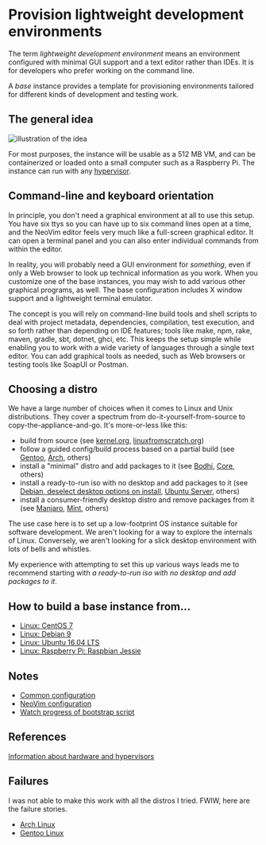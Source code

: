 # Provision lightweight development environments

The term _lightweight development environment_ means an environment configured with minimal GUI support and a text editor rather than IDEs. It is for developers who prefer working on the command line. 

A _base_ instance provides a template for provisioning environments tailored for different kinds of development and testing work. 

## The general idea 

![illustration of the idea](images/environments.png)

For most purposes, the instance will be usable as a 512 MB VM, and can be containerized or loaded onto a small computer such as a Raspberry Pi. The instance can run with any [hypervisor](hypervisor.md).

## Command-line and keyboard orientation

In principle, you don't need a graphical environment at all to use this setup. You have six ttys so you can have up to six command lines open at a time, and the NeoVim editor feels very much like a full-screen graphical editor. It can open a terminal panel and you can also enter individual commands from within the editor. 

In reality, you will probably need a GUI environment for _something_, even if only a Web browser to look up technical information as you work. When you customize one of the base instances, you may wish to add various other graphical programs, as well. The base configuration includes X window support and a lightweight terminal emulator.

The concept is you will rely on command-line build tools and shell scripts to deal with project metadata, dependencies, compilation, test execution, and so forth rather than depending on IDE features; tools like make, npm, rake, maven, gradle, sbt, dotnet, ghci, etc. This keeps the setup simple while enabling you to work with a wide variety of languages through a single text editor. You can add graphical tools as needed, such as Web browsers or testing tools like SoapUI or Postman.

## Choosing a distro

We have a large number of choices when it comes to Linux and Unix distributions. They cover a spectrum from do-it-yourself-from-source to copy-the-appliance-and-go. It's more-or-less like this:

- build from source (see [kernel.org](https://www.kernel.org), [linuxfromscratch.org](http://www.linuxfromscratch.org))
- follow a guided config/build process based on a partial build (see [Gentoo](https://gentoo.org), [Arch](https://www.archlinux.org), others)
- install a "minimal" distro and add packages to it (see [Bodhi](http://www.bodhilinux.com/download/), [Core](http://distro.ibiblio.org/tinycorelinux/downloads.html), others)
- install a ready-to-run iso with no desktop and add packages to it (see [Debian, deselect desktop options on install](https://www.debian.org), [Ubuntu Server](https://www.ubuntu.com/download/server), others)
- install a consumer-friendly desktop distro and remove packages from it (see [Manjaro](https://manjaro.org), [Mint](https://linuxmint.com), others)

The use case here is to set up a low-footprint OS instance suitable for software development. We aren't looking for a way to explore the internals of Linux. Conversely, we aren't looking for a slick desktop environment with lots of bells and whistles. 

My experience with attempting to set this up various ways leads me to recommend starting with _a ready-to-run iso with no desktop and add packages to it_. 

## How to build a base instance from...

- [Linux: CentOS 7](http://github.com/neopragma/bootstrap-centos-7-dev-base)
- [Linux: Debian 9](http://github.com/neopragma/bootstrap-debian-9-dev-base)
- [Linux: Ubuntu 16.04 LTS](http://github.com/neopragma/bootstrap-ubuntu-server-16.04-dev-base)
- [Linux: Raspberry Pi: Raspbian Jessie](in-development.md)

## Notes

- [Common configuration](common-configuration.md)
- [NeoVim configuration](neovim-configuration.md)
- [Watch progress of bootstrap script](watch-bootstrap.md)

## References

[Information about hardware and hypervisors](references.md)

## Failures 

I was not able to make this work with all the distros I tried. FWIW, here are the failure stories. 

- [Arch Linux](failures/archlinux-fail.md)
- [Gentoo Linux](failures/gentoo-fail.md)
